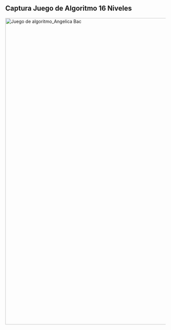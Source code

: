 ## Captura Juego de Algoritmo 16 Niveles
<img width="960" alt="Juego de algoritmo_Angelica Bac" src="https://github.com/AmbacC03/sem2pseudocodigo/assets/133819422/4f847c1b-41ef-4278-b1c5-c39881c30348">
